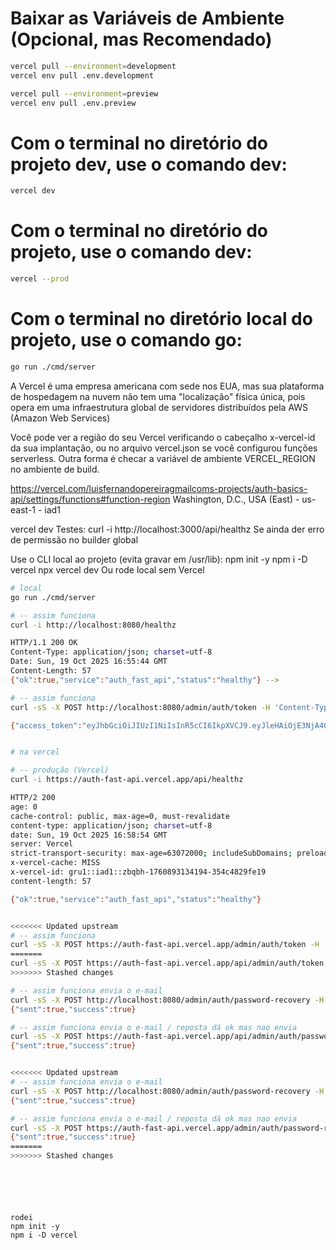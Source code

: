# Baixar as Variáveis de Ambiente (Opcional, mas Recomendado)

```bash
vercel pull --environment=development
vercel env pull .env.development

vercel pull --environment=preview
vercel env pull .env.preview
```

# Com o terminal no diretório do projeto dev, use o comando dev:
```bash
vercel dev
```

# Com o terminal no diretório do projeto, use o comando dev:
```bash
vercel --prod
```

# Com o terminal no diretório local do projeto, use o comando go:
```bash
go run ./cmd/server
```




A Vercel é uma empresa americana com sede nos EUA, mas sua plataforma de hospedagem na nuvem não tem uma "localização" física única, pois opera em uma infraestrutura global de servidores distribuídos pela AWS (Amazon Web Services)

Você pode ver a região do seu Vercel verificando o cabeçalho x-vercel-id da sua implantação, ou no arquivo vercel.json se você configurou funções serverless. Outra forma é checar a variável de ambiente VERCEL_REGION no ambiente de build. 


https://vercel.com/luisfernandopereiragmailcoms-projects/auth-basics-api/settings/functions#function-region
Washington, D.C., USA (East) - us-east-1 - iad1

vercel dev
Testes:
curl -i http://localhost:3000/api/healthz
Se ainda der erro de permissão no builder global

Use o CLI local ao projeto (evita gravar em /usr/lib):
npm init -y
npm i -D vercel
npx vercel dev
Ou rode local sem Vercel


```bash
# local
go run ./cmd/server 

# -- assim funciona
curl -i http://localhost:8080/healthz

HTTP/1.1 200 OK
Content-Type: application/json; charset=utf-8
Date: Sun, 19 Oct 2025 16:55:44 GMT
Content-Length: 57
{"ok":true,"service":"auth_fast_api","status":"healthy"} -->

# -- assim funciona
curl -sS -X POST http://localhost:8080/admin/auth/token -H 'Content-Type: application/json' -d '{"username":"admin","password":"stringst"}'

{"access_token":"eyJhbGciOiJIUzI1NiIsInR5cCI6IkpXVCJ9.eyJleHAiOjE3NjA4OTQ3NzksInNpZCI6IjM5YWI4ZTFmLWY3NGYtNGE5My05NzU2LWNjOWE3ZDczOGU2YyIsInNybyI6InJvb3QiLCJzdWIiOiJhZG1pbnwxIiwid3NzIjp7fX0.RWEHh2Umy_g9oRQmn75wjrcNmLQIDV3W2k9jbXPnw-g","refresh_token":"34f62c88851441c127cea461d5c1fd9c70854914de261d0c6ef4fb2958450758","success":true}


# na vercel

# -- produção (Vercel)
curl -i https://auth-fast-api.vercel.app/api/healthz

HTTP/2 200 
age: 0
cache-control: public, max-age=0, must-revalidate
content-type: application/json; charset=utf-8
date: Sun, 19 Oct 2025 16:58:54 GMT
server: Vercel
strict-transport-security: max-age=63072000; includeSubDomains; preload
x-vercel-cache: MISS
x-vercel-id: gru1::iad1::zbqbh-1760893134194-354c4829fe19
content-length: 57

{"ok":true,"service":"auth_fast_api","status":"healthy"}


<<<<<<< Updated upstream
# -- assim funciona
curl -sS -X POST https://auth-fast-api.vercel.app/admin/auth/token -H 'Content-Type: application/json' -d '{"username":"admin","password":"stringst"}'
=======
curl -sS -X POST https://auth-fast-api.vercel.app/api/admin/auth/token -H 'Content-Type: application/json' -d '{"username":"admin","password":"stringst"}'
>>>>>>> Stashed changes

# -- assim funciona envia o e-mail
curl -sS -X POST http://localhost:8080/admin/auth/password-recovery -H 'Content-Type: application/json' -d '{"email":"luis.fernando.pereira.procempa@gmail.com"}'
{"sent":true,"success":true}

# -- assim funciona envia o e-mail / reposta dá ok mas nao envia
curl -sS -X POST https://auth-fast-api.vercel.app/api/admin/auth/password-recovery -H 'Content-Type: application/json' -d '{"email":"luis.fernando.pereira.procempa@gmail.com"}'
{"sent":true,"success":true}


<<<<<<< Updated upstream
# -- assim funciona envia o e-mail
curl -sS -X POST http://localhost:8080/admin/auth/password-recovery -H 'Content-Type: application/json' -d '{"email":"luis.fernando.pereira.procempa@gmail.com"}'
{"sent":true,"success":true}

# -- assim funciona envia o e-mail / reposta dá ok mas nao envia
curl -sS -X POST https://auth-fast-api.vercel.app/admin/auth/password-recovery -H 'Content-Type: application/json' -d '{"email":"luis.fernando.pereira.procempa@gmail.com"}'
{"sent":true,"success":true}
=======
>>>>>>> Stashed changes

```


```





rodei
npm init -y
npm i -D vercel
